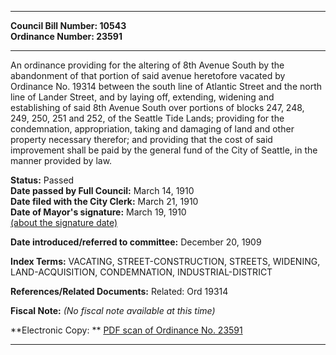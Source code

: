* * * * *  
  
**Council Bill Number: [](#h0)[](#h2)10543**   
**Ordinance Number: 23591**  
  
* * * * *  
  
An ordinance providing for the altering of 8th Avenue South by the abandonment of that portion of said avenue heretofore vacated by Ordinance No. 19314 between the south line of Atlantic Street and the north line of Lander Street, and by laying off, extending, widening and establishing of said 8th Avenue South over portions of blocks 247, 248, 249, 250, 251 and 252, of the Seattle Tide Lands; providing for the condemnation, appropriation, taking and damaging of land and other property necessary therefor; and providing that the cost of said improvement shall be paid by the general fund of the City of Seattle, in the manner provided by law.  
  
**Status:** Passed   
**Date passed by Full Council:** March 14, 1910   
**Date filed with the City Clerk:** March 21, 1910   
**Date of Mayor's signature:** March 19, 1910   
[(about the signature date)](/~public/approvaldate.htm)   
  
  
**Date introduced/referred to committee:** December 20, 1909   
  
**Index Terms:** VACATING, STREET-CONSTRUCTION, STREETS, WIDENING, LAND-ACQUISITION, CONDEMNATION, INDUSTRIAL-DISTRICT  
  
**References/Related Documents:** Related: Ord 19314  
  
**Fiscal Note:** *(No fiscal note available at this time)*  
  
**Electronic Copy: ** [PDF scan of Ordinance No. 23591](/~archives/Ordinances/Ord_23591.pdf)  
  
* * * * *  
